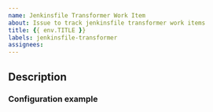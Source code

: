 ```yaml
---
name: Jenkinsfile Transformer Work Item
about: Issue to track jenkinsfile transformer work items
title: {{ env.TITLE }}
labels: jenkinsfile-transformer
assignees:
---
```


## Description

### Configuration example

```xml

```
